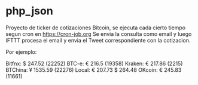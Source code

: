 # php_json

Proyecto de ticker de cotizaciones Bitcoin, se ejecuta cada cierto tiempo segun cron en https://cron-job.org
Se envia la consulta como email y luego IFTTT procesa el email y envia el Tweet correspondiente con la cotizacion.

Por ejemplo: 

Bitfnx: $ 247.52 (22252)
BTC-e: € 216.5 (19358)
Kraken: € 217.86 (2215)
BTChina: ¥ 1535.59 (22276)
Local: € 207.73 $ 264.48
OKcoin: € 245.83 (11661)
